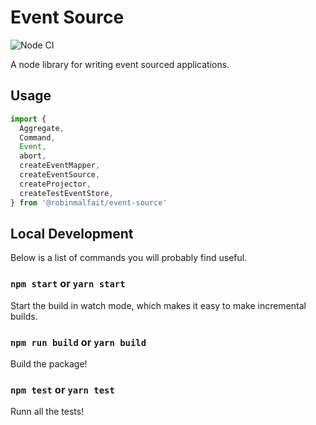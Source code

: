 # Event Source

![Node CI](https://github.com/RobinMalfait/event-source/workflows/Node%20CI/badge.svg)

A node library for writing event sourced applications.

## Usage

```js
import {
  Aggregate,
  Command,
  Event,
  abort,
  createEventMapper,
  createEventSource,
  createProjector,
  createTestEventStore,
} from '@robinmalfait/event-source'
```

## Local Development

Below is a list of commands you will probably find useful.

### `npm start` or `yarn start`

Start the build in watch mode, which makes it easy to make incremental builds.

### `npm run build` or `yarn build`

Build the package!

### `npm test` or `yarn test`

Runn all the tests!
